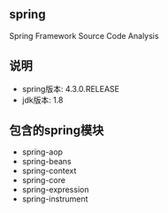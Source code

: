 ## spring

Spring Framework Source Code Analysis

## 说明

* spring版本: 4.3.0.RELEASE
* jdk版本: 1.8

## 包含的spring模块

* spring-aop
* spring-beans
* spring-context
* spring-core
* spring-expression
* spring-instrument
